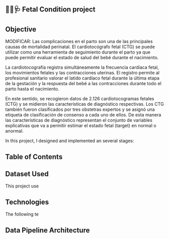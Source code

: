 ## 👶🏻🩺 Fetal Condition project  

## Objective

MODIFICAR: Las complicaciones en el parto son una de las principales causas de mortalidad perinatal. El cardiotocógrafo fetal (CTG) se puede utilizar como una herramienta de seguimiento durante el parto ya que puede permitir evaluar el estado de salud del bebé durante el nacimiento.

La cardiotocografía registra simultáneamente la frecuencia cardíaca fetal, los movimientos fetales y las contracciones uterinas. El registro permite al profesional sanitario valorar el latido cardíaco fetal durante la última etapa de la gestación y la respuesta del bebé a las contracciones durante todo el parto hasta el nacimiento.

En este sentido, se recogieron datos de 2.126 cardiotocogramas fetales (CTG) y se midieron las características de diagnóstico respectivas. Los CTG también fueron clasificados por tres obstetras expertos y se asignó una etiqueta de clasificación de consenso a cada uno de ellos. De esta manera las características de diagnóstico representan el conjunto de variables explicativas que va a permitir estimar el estado fetal (target) en normal o anormal. 

In this project, I designed and implemented an several stages:

## Table of Contents


## Dataset Used

This project use


## Technologies

The following te

## Data Pipeline Architecture
